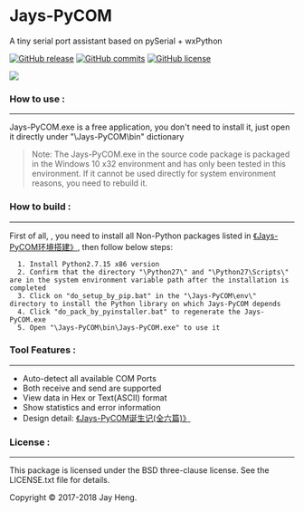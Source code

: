 # Jays-PyCOM
A tiny serial port assistant based on pySerial + wxPython

[![GitHub release](https://img.shields.io/github/release/JayHeng/Jays-PyCOM.svg)](https://github.com/JayHeng/Jays-PyCOM/releases/latest) [![GitHub commits](https://img.shields.io/github/commits-since/JayHeng/Jays-PyCOM/v1.0.0.svg)](https://github.com/JayHeng/Jays-PyCOM/compare/v1.0.0...master) [![GitHub license](https://img.shields.io/github/license/JayHeng/Jays-PyCOM.svg)](https://github.com/JayHeng/Jays-PyCOM/blob/master/LICENSE.txt)

<img src="http://henjay724.com/image/cnblogs/JaysPyCOM_v1.0.0_overview.png" style="zoom:100%" />

### How to use :
********************
Jays-PyCOM.exe is a free application, you don't need to install it, just open it directly under "\Jays-PyCOM\bin\" dictionary

> Note: The Jays-PyCOM.exe in the source code package is packaged in the Windows 10 x32 environment and has only been tested in this environment. If it cannot be used directly for system environment reasons, you need to rebuild it.  

### How to build :
********************
First of all, , you need to install all Non-Python packages listed in [《Jays-PyCOM环境搭建》](http://www.cnblogs.com/henjay724/p/9416049.html), then follow below steps:
```text
  1. Install Python2.7.15 x86 version
  2. Confirm that the directory "\Python27\" and "\Python27\Scripts\" are in the system environment variable path after the installation is completed
  3. Click on "do_setup_by_pip.bat" in the "\Jays-PyCOM\env\" directory to install the Python library on which Jays-PyCOM depends
  4. Click "do_pack_by_pyinstaller.bat" to regenerate the Jays-PyCOM.exe
  5. Open "\Jays-PyCOM\bin\Jays-PyCOM.exe" to use it
```

### Tool Features :
********************
* Auto-detect all available COM Ports
* Both receive and send are supported
* View data in Hex or Text(ASCII) format
* Show statistics and error information
* Design detail: [《Jays-PyCOM诞生记(全六篇)》](https://www.cnblogs.com/henjay724/p/9416096.html)

### License :
********************
This package is licensed under the BSD three-clause license. See the LICENSE.txt file for details.

Copyright © 2017-2018 Jay Heng.